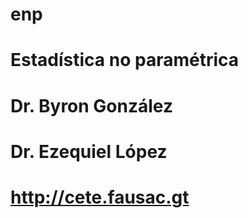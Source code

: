 # enp
# Estadística no paramétrica
# Dr. Byron González
# Dr. Ezequiel López
# http://cete.fausac.gt
